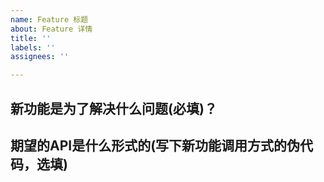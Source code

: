 ```yaml
---
name: Feature 标题
about: Feature 详情
title: ''
labels: ''
assignees: ''

---
```


## 新功能是为了解决什么问题(必填)？

## 期望的API是什么形式的(写下新功能调用方式的伪代码，选填)
